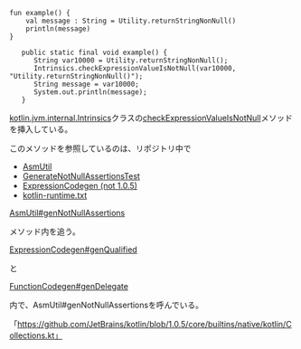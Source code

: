 

```
fun example() {
    val message : String = Utility.returnStringNonNull()
    println(message)
}
```

```
   public static final void example() {
      String var10000 = Utility.returnStringNonNull();
      Intrinsics.checkExpressionValueIsNotNull(var10000, "Utility.returnStringNonNull()");
      String message = var10000;
      System.out.println(message);
   }
```



[kotlin.jvm.internal.Intrinsics](https://github.com/JetBrains/kotlin/blob/1.0.5/core/runtime.jvm/src/kotlin/jvm/internal/Intrinsics.java)クラスの[checkExpressionValueIsNotNull](https://github.com/JetBrains/kotlin/blob/1.0.5/core/runtime.jvm/src/kotlin/jvm/internal/Intrinsics.java#L86)メソッドを挿入している。

このメソッドを参照しているのは、リポジトリ中で

* [AsmUtil](https://github.com/JetBrains/kotlin/blob/1.0.5/compiler/backend/src/org/jetbrains/kotlin/codegen/AsmUtil.java)
* [GenerateNotNullAssertionsTest](https://github.com/JetBrains/kotlin/blob/1.0.5/compiler/tests/org/jetbrains/kotlin/codegen/GenerateNotNullAssertionsTest.java)
* [ExpressionCodegen (not 1.0.5)](https://github.com/JetBrains/kotlin/blob/fd2655fd4a533c065c0d492349b6d22125f30f33/compiler/ir/backend.jvm/src/org/jetbrains/kotlin/backend/jvm/codegen/ExpressionCodegen.kt)
* [kotlin-runtime.txt](https://github.com/JetBrains/kotlin/blob/1.0.5/libraries/tools/binary-compatibility-validator/reference-public-api/kotlin-runtime.txt)

[AsmUtil#genNotNullAssertions](https://github.com/JetBrains/kotlin/blob/1.0.5/compiler/backend/src/org/jetbrains/kotlin/codegen/AsmUtil.java#L650)

メソッド内を追う。


[ExpressionCodegen#genQualified](https://github.com/JetBrains/kotlin/blob/1.0.5/compiler/backend/src/org/jetbrains/kotlin/codegen/ExpressionCodegen.java#L291)

と

[FunctionCodegen#genDelegate](https://github.com/JetBrains/kotlin/blob/1.0.5/compiler/backend/src/org/jetbrains/kotlin/codegen/FunctionCodegen.java#L1029)

内で、AsmUtil#genNotNullAssertionsを呼んでいる。




「https://github.com/JetBrains/kotlin/blob/1.0.5/core/builtins/native/kotlin/Collections.kt」